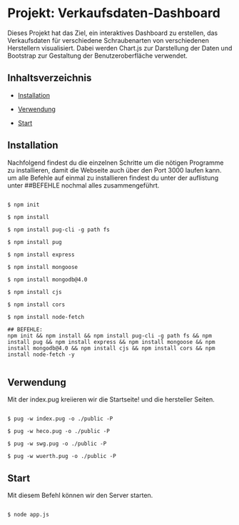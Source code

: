 # Projekt: Verkaufsdaten-Dashboard

Dieses Projekt hat das Ziel, ein interaktives Dashboard zu erstellen, das Verkaufsdaten für verschiedene Schraubenarten von verschiedenen Herstellern visualisiert. Dabei werden Chart.js zur Darstellung der Daten und Bootstrap zur Gestaltung der Benutzeroberfläche verwendet.




## Inhaltsverzeichnis


- [Installation](#installation)

- [Verwendung](#verwendung)

- [Start](#start)


## Installation


Nachfolgend findest du die einzelnen Schritte um die nötigen Programme zu installieren, damit die Webseite auch über den Port 3000 laufen kann.
um alle Befehle auf einmal zu installieren findest du unter der auflistung unter ##BEFEHLE nochmal alles zusammengeführt.


```shell

$ npm init

$ npm install

$ npm install pug-cli -g path fs

$ npm install pug

$ npm install express

$ npm install mongoose

$ npm install mongodb@4.0

$ npm install cjs 

$ npm install cors

$ npm install node-fetch

## BEFEHLE:
npm init && npm install && npm install pug-cli -g path fs && npm install pug && npm install express && npm install mongoose && npm install mongodb@4.0 && npm install cjs && npm install cors && npm install node-fetch -y


```

## Verwendung

Mit der index.pug kreiieren wir die Startseite!
und die hersteller Seiten.


```shell

$ pug -w index.pug -o ./public -P

$ pug -w heco.pug -o ./public -P

$ pug -w swg.pug -o ./public -P

$ pug -w wuerth.pug -o ./public -P
```

## Start

Mit diesem Befehl können wir den Server starten.

```shell

$ node app.js

```